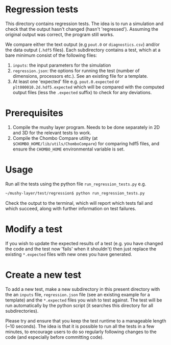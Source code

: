 # Regression tests
This directory contains regression tests. The idea is to run a simulation and check that the output hasn't changed (hasn't 'regressed'). Assuming the original output was correct, the program still works.

We compare either the text output (e.g `pout.0` or `diagnostics.csv`) and/or the data output (`.hdf5` files). Each subdirectory contains a test, which at a bare minimum consist of the following files:

1. `inputs`: the input parameters for the simulation
2. `regression.json`: the options for running the test (number of dimensions, processors etc.). See an existing file for a template.
3. At least one 'expected' file e.g. `pout.0.expected` or `plt000010.2d.hdf5.expected` which will be compared with the computed output files (less the `.expected` suffix) to check for any deviations.

# Prerequisites
1. Compile the mushy layer program. Needs to be done separately in 2D and 3D for the relevant tests to work.
2. Compile the Chombo Compare utility (at `$CHOMBO_HOME/lib/utils/ChomboCompare`) for comparing hdf5 files, and ensure the `CHOMBO_HOME` environmental variable is set.

# Usage
Run all the tests using the python file `run_regression_tests.py` e.g.

```bash
~/mushy-layer/test/regression$ python run_regression_tests.py
```

Check the output to the terminal, which will report which tests fail and which succeed, along with further information on test failures.

# Modify a test
If you wish to update the expected results of a test (e.g. you have changed the code and the test now 'fails' when it shouldn't) then just replace the existing `*.expected` files with new ones you have generated.

# Create a new test
To add a new test, make a new subdirectory in this present directory with the an `inputs` file, `regression.json` file (see an existing example for a template) and the `*.expected` files you wish to test against. The test will be run automatically by the python script (it searches this directory for all subdirectories).

Please try and ensure that you keep the test runtime to a manageable length (~10 seconds). The idea is that it is possible to run all the tests in a few minutes, to encourage users to do so regularly following changes to the code (and especially before committing code).
